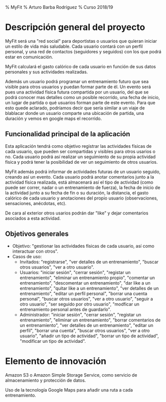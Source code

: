 % MyFit
% Arturo Barba Rodríguez
% Curso 2018/19

# Descripción general del proyecto


MyFit será una "red social" para deportistas o usuarios que quieran iniciar un estilo de vida más saludable.
Cada usuario contará con un perfil personal, y una red de contactos (seguidores y seguidos) con los que podrá estar en comunicación.

MyFit calculará el gasto calórico de cada usuario en función de sus datos personales y sus actividades realizadas.

Además un usuario podrá programar un entrenamiento futuro que sea visible para otros usuarios y puedan formar parte de él. Un evento será pues una actividad física futura compartida por un usuario, del que se podrá conocer mas detalles como un posible recorrido, una fecha de inicio, un lugar de partida o qué usuarios forman parte de este evento. Para que esto quede aclarado, podríamos decir que sería similar a un viaje de blablacar donde un usuario comparte una ubicación de partida, una duración y vemos en google maps el recorrido.


## Funcionalidad principal de la aplicación

Esta aplicación tendrá como objetivo registrar las actividades físicas de cada usuario, que pueden ser compartidas y visibles para otros usarios o no.
Cada usuario podrá así realizar un seguimiento de su propia actividad física y podrá tener la posibilidad de ver un seguimiento de otros usuarios. 

MyFit además podrá informar de actividades futuras de un usuario seguido, creando así un evento.
Cada usuario podrá anotar comentarios junto a la actividad física realizada, está almacenará así el tipo de actividad (como puede ser correr, nadar o un entrenamiento de fuerza), la fecha de inicio de la actividad junto a su fecha de fin o su duración, la distancia, el gasto calórico de cada usuario y anotaciones del propio usuario (observaciones, sensaciones, anécdotas, etc). 

De cara al exterior otros usarios podrán dar "like" y dejar comentarios asociados a esta actividad.

## Objetivos generales

* Objetivo: "gestionar las actividades físicas de cada usuario, así como interactuar con otros".
* Casos de uso: 
	- Invitados: "registrarse", "ver detalles de un entrenamiento", "buscar otros usuarios", "ver a otro usuario".
	- Usuarios: "iniciar sesión", "cerrar sesión", "registar un entrenamiento", "eliminar un entrenamiento propio", "comentar un entrenamiento", "descomentar un entrenamiento", "dar like a un entrenamiento", "quitar like a un entrenamiento", "ver detalles de un entrenamiento", "editar un perfil personal", "borrar una cuenta personal", "buscar otros usuarios", "ver a otro usuario", "seguir a otro usuario", "ser seguido por otro usuario", "modficar un entrenamiento personal antes de guardarlo".
	- Administrador: "iniciar sesión", "cerrar sesión", "registar un entrenamiento", "eliminar un entrenamiento", "borrar comentarios de un entrenamiento", "ver detalles de un entrenamiento", "editar un perfil", "borrar una cuenta", "buscar otros usuarios", "ver a otro usuario", "añadir un tipo de actividad", "borrar un tipo de actividad", "modificar un tipo de actividad".

# Elemento de innovación


Amazon S3 o Amazon Simple Storage Service, como servicio de almacenamiento y protección de datos.

Uso de la tecnología Google Maps para añadir una ruta a cada entrenamiento.

